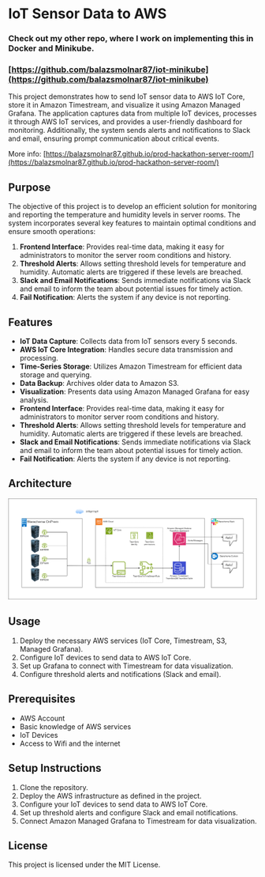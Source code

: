 # IoT Sensor Data to AWS

### Check out my other repo, where I work on implementing this in Docker and Minikube.
### [https://github.com/balazsmolnar87/iot-minikube](https://github.com/balazsmolnar87/iot-minikube)

This project demonstrates how to send IoT sensor data to AWS IoT Core, store it in Amazon Timestream, and visualize it using Amazon Managed Grafana. The application captures data from multiple IoT devices, processes it through AWS IoT services, and provides a user-friendly dashboard for monitoring. Additionally, the system sends alerts and notifications to Slack and email, ensuring prompt communication about critical events.

More info: [https://balazsmolnar87.github.io/prod-hackathon-server-room/](https://balazsmolnar87.github.io/prod-hackathon-server-room/)

## Purpose
The objective of this project is to develop an efficient solution for monitoring and reporting the temperature and humidity levels in server rooms. The system incorporates several key features to maintain optimal conditions and ensure smooth operations:

1. **Frontend Interface**: Provides real-time data, making it easy for administrators to monitor the server room conditions and history.
2. **Threshold Alerts**: Allows setting threshold levels for temperature and humidity. Automatic alerts are triggered if these levels are breached.
3. **Slack and Email Notifications**: Sends immediate notifications via Slack and email to inform the team about potential issues for timely action.
4. **Fail Notification**: Alerts the system if any device is not reporting.

## Features
- **IoT Data Capture**: Collects data from IoT sensors every 5 seconds.
- **AWS IoT Core Integration**: Handles secure data transmission and processing.
- **Time-Series Storage**: Utilizes Amazon Timestream for efficient data storage and querying.
- **Data Backup**: Archives older data to Amazon S3.
- **Visualization**: Presents data using Amazon Managed Grafana for easy analysis.
- **Frontend Interface**: Provides real-time data, making it easy for administrators to monitor server room conditions and history.
- **Threshold Alerts**: Allows setting threshold levels for temperature and humidity. Automatic alerts are triggered if these levels are breached.
- **Slack and Email Notifications**: Sends immediate notifications via Slack and email to inform the team about potential issues for timely action.
- **Fail Notification**: Alerts the system if any device is not reporting.

## Architecture
![Infrastructure](./static/infra.png)

## Usage
1. Deploy the necessary AWS services (IoT Core, Timestream, S3, Managed Grafana).
2. Configure IoT devices to send data to AWS IoT Core.
3. Set up Grafana to connect with Timestream for data visualization.
4. Configure threshold alerts and notifications (Slack and email).

## Prerequisites
- AWS Account
- Basic knowledge of AWS services
- IoT Devices
- Access to Wifi and the internet

## Setup Instructions
1. Clone the repository.
2. Deploy the AWS infrastructure as defined in the project.
3. Configure your IoT devices to send data to AWS IoT Core.
4. Set up threshold alerts and configure Slack and email notifications.
5. Connect Amazon Managed Grafana to Timestream for data visualization.

## License
This project is licensed under the MIT License.

